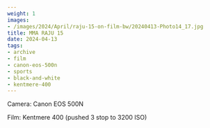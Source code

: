 ```yaml
---
weight: 1
images:
- /images/2024/April/raju-15-on-film-bw/20240413-Photo14_17.jpg
title: MMA RAJU 15
date: 2024-04-13
tags:
- archive
- film
- canon-eos-500n
- sports
- black-and-white
- kentmere-400
---
```


Camera: Canon EOS 500N

Film: Kentmere 400 (pushed 3 stop to 3200 ISO)